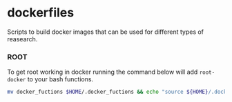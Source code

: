 # dockerfiles

Scripts to build docker images that can be used for different types of reasearch.


### ROOT
To get root working in docker running the command below will add `root-docker` to your bash functions.

```bash
mv docker_fuctions $HOME/.docker_fuctions && echo "source ${HOME}/.docker_fuctions" >> $HOME/.bashrc
```
